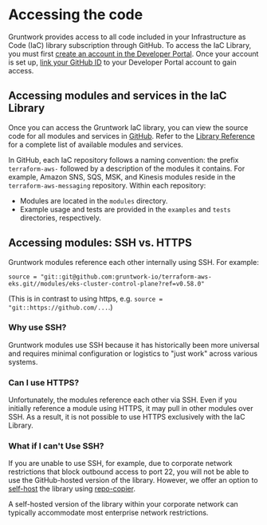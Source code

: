# Accessing the code  

Gruntwork provides access to all code included in your Infrastructure as Code (IaC) library subscription through GitHub. To access the IaC Library, you must first [create an account in the Developer Portal](/2.0/docs/overview/getting-started/create-account). Once your account is set up, [link your GitHub ID](/2.0/docs/overview/getting-started/link-github-id) to your Developer Portal account to gain access.  

## Accessing modules and services in the IaC Library  

Once you can access the Gruntwork IaC library, you can view the source code for all modules and services in [GitHub](https://github.com/orgs/gruntwork-io/repositories). Refer to the [Library Reference](/library/reference) for a complete list of available modules and services.  

In GitHub, each IaC repository follows a naming convention: the prefix `terraform-aws-` followed by a description of the modules it contains. For example, Amazon SNS, SQS, MSK, and Kinesis modules reside in the `terraform-aws-messaging` repository. Within each repository:  
- Modules are located in the `modules` directory.  
- Example usage and tests are provided in the `examples` and `tests` directories, respectively.  

## Accessing modules: SSH vs. HTTPS  

Gruntwork modules reference each other internally using SSH. For example:  
```hcl
source = "git::git@github.com:gruntwork-io/terraform-aws-eks.git//modules/eks-cluster-control-plane?ref=v0.58.0"
```

(This is in contrast to using https, e.g. `source = "git::https://github.com/...`.)

### Why use SSH?  

Gruntwork modules use SSH because it has historically been more universal and requires minimal configuration or logistics to "just work" across various systems.  

### Can I use HTTPS?  

Unfortunately, the modules reference each other via SSH. Even if you initially reference a module using HTTPS, it may pull in other modules over SSH. As a result, it is not possible to use HTTPS exclusively with the IaC Library.  

### What if I can't Use SSH?  

If you are unable to use SSH, for example, due to corporate network restrictions that block outbound access to port 22, you will not be able to use the GitHub-hosted version of the library. However, we offer an option to [self-host](/2.0/docs/library/guides/self-hosting) the library using [repo-copier](https://github.com/gruntwork-io/repo-copier).  

A self-hosted version of the library within your corporate network can typically accommodate most enterprise network restrictions.  

